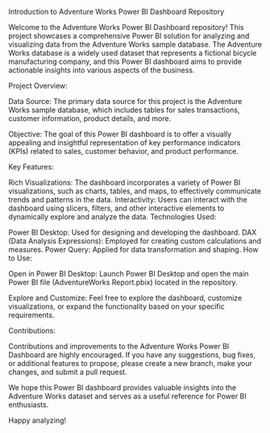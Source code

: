 Introduction to Adventure Works Power BI Dashboard Repository

Welcome to the Adventure Works Power BI Dashboard repository! This project showcases a comprehensive Power BI solution for analyzing and visualizing data from the Adventure Works sample database. The Adventure Works database is a widely used dataset that represents a fictional bicycle manufacturing company, and this Power BI dashboard aims to provide actionable insights into various aspects of the business.

Project Overview:

Data Source: The primary data source for this project is the Adventure Works sample database, which includes tables for sales transactions, customer information, product details, and more.

Objective: The goal of this Power BI dashboard is to offer a visually appealing and insightful representation of key performance indicators (KPIs) related to sales, customer behavior, and product performance.

Key Features:

Rich Visualizations: The dashboard incorporates a variety of Power BI visualizations, such as charts, tables, and maps, to effectively communicate trends and patterns in the data.
Interactivity: Users can interact with the dashboard using slicers, filters, and other interactive elements to dynamically explore and analyze the data.
Technologies Used:

Power BI Desktop: Used for designing and developing the dashboard.
DAX (Data Analysis Expressions): Employed for creating custom calculations and measures.
Power Query: Applied for data transformation and shaping.
How to Use:

Open in Power BI Desktop: Launch Power BI Desktop and open the main Power BI file (AdventureWorks Report.pbix) located in the repository.

Explore and Customize: Feel free to explore the dashboard, customize visualizations, or expand the functionality based on your specific requirements.

Contributions:

Contributions and improvements to the Adventure Works Power BI Dashboard are highly encouraged. If you have any suggestions, bug fixes, or additional features to propose, please create a new branch, make your changes, and submit a pull request.

We hope this Power BI dashboard provides valuable insights into the Adventure Works dataset and serves as a useful reference for Power BI enthusiasts.

Happy analyzing!
